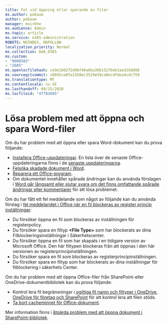 ```yaml
---
title: Fel vid öppning eller sparande av filer
ms.author: pebaum
author: pebaum
manager: mnirkhe
ms.audience: Admin
ms.topic: article
ms.service: o365-administration
ROBOTS: NOINDEX, NOFOLLOW
localization_priority: Normal
ms.collection: Adm_O365
ms.custom:
- "9000583"
- "2685"
ms.openlocfilehash: ce9e160272d96f40a6ba30b1527bde1aed1b8d88
ms.sourcegitcommit: c6692ce0fa1358ec3529e59ca0ecdfdea4cdc759
ms.translationtype: MT
ms.contentlocale: sv-SE
ms.lasthandoff: 09/15/2020
ms.locfileid: "47783605"
---
```

# <a name="resolve-errors-opening-or-saving-word-files"></a>Lösa problem med att öppna och spara Word-filer

Om du har problem med att öppna eller spara Word-dokument kan du prova följande:

- [Installera Office-uppdateringar](https://support.office.com/article/2ab296f3-7f03-43a2-8e50-46de917611c5). En lista över de senaste Office-uppdateringarna finns i de [senaste uppdateringarna](https://docs.microsoft.com/officeupdates/office-updates-msi).
- [Felsöka skadade dokument i Word](https://docs.microsoft.com/office/troubleshoot/word/damaged-documents-in-word).
- [Reparera ett Office-program](https://support.office.com/Article/Repair-an-Office-application-7821d4b6-7c1d-4205-aa0e-a6b40c5bb88b).
- Om dokumentet innehåller spårade ändringar kan du använda förslagen i [Word går långsamt eller slutar svara om det finns omfattande spårade ändringar eller kommentarer](https://docs.microsoft.com/office/troubleshoot/word/word-stops-responding) för att lösa problemet.

Om du har fått ett fel meddelande som något av följande kan du använda förslag i [fel meddelandet i Office när en fil blockeras av register princip inställningar](https://docs.microsoft.com/office/troubleshoot/settings/file-blocked-in-office):

- Du försöker öppna en fil som blockeras av inställningen för registerpolicy.
- Du försöker spara en filtyp **\<File Type\>** som har blockerats av dina Filblockeringsinställningar i Säkerhetscenter.
- Du försöker öppna en fil som har skapats i en tidigare version av Microsoft Office. Den här filtypen blockeras från att öppnas i den här versionen av registerprincipinställningen.
- Du försöker spara en fil som blockeras av registerprincipinställningen.
- Du försöker spara en filtyp som har blockerats av dina inställningar för filblockering i säkerhets Center.

Om du har problem med att öppna Office-filer från SharePoint-eller OneDrive-dokumentbibliotek kan du prova följande:

- Kontrol lera fil begränsningar i [ogiltiga fil namn och filtyper i OneDrive, OneDrive för företag och SharePoint](https://support.office.com/article/64883a5d-228e-48f5-b3d2-eb39e07630fa) för att kontrol lera att filen stöds. 
- [Ta bort cacheminnet för Office-dokument](https://support.office.com/article/b1d3765e-d71b-4bb8-99ca-acd22c42995d
). 

Mer information finns i [åtgärda problem med att öppna dokument i SharePoint-bibliotek](https://support.office.com/article/31329fa1-4ad0-47fc-95d8-bb0c5b12a536).
